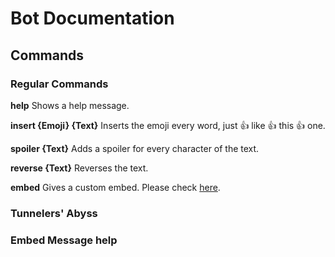 # Bot Documentation
## Commands
### Regular Commands
**help** Shows a help message.

**insert {Emoji} {Text}** Inserts the emoji every word, just 👍 like 👍 this 👍 one.

**spoiler {Text}** Adds a spoiler for every character of the text.

**reverse {Text}** Reverses the text.

**embed** Gives a custom embed. Please check [here]().
### Tunnelers' Abyss

### <a name="Embed"></a>Embed Message help
